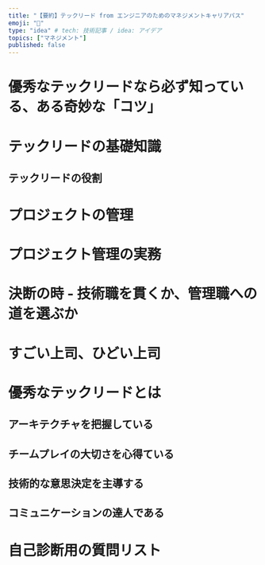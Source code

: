 ```yaml
---
title: "【要約】テックリード from エンジニアのためのマネジメントキャリアパス"
emoji: "📘"
type: "idea" # tech: 技術記事 / idea: アイデア
topics: ["マネジメント"]
published: false
---
```


# 優秀なテックリードなら必ず知っている、ある奇妙な「コツ」
# テックリードの基礎知識
## テックリードの役割
# プロジェクトの管理
# プロジェクト管理の実務
# 決断の時 - 技術職を貫くか、管理職への道を選ぶか
# すごい上司、ひどい上司
# 優秀なテックリードとは
## アーキテクチャを把握している
## チームプレイの大切さを心得ている
## 技術的な意思決定を主導する
## コミュニケーションの達人である
# 自己診断用の質問リスト
